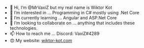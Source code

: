 - 👋 Hi, I’m @MrVaxiZ but my real name is Wiktor Kot 
- 👀 I’m interested in ... Programming in C# mostly using .Net Core     
- 🌱 I’m currently learning ... Angular and ASP.Net Core 
- 💞️ I’m looking to collaborate on ... anything that includes these technologies.   
- 📫 How to reach me ... Discord: VaxiZ#4289
- :heart_eyes: My website: [wiktor-kot.com](https://wiktor-kot.com/)
